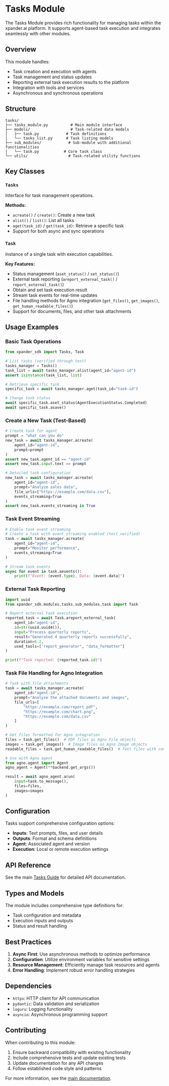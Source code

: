 # Tasks Module

The Tasks Module provides rich functionality for managing tasks within the xpander.ai platform. It supports agent-based task execution and integrates seamlessly with other modules.

## Overview

This module handles:
- Task creation and execution with agents
- Task management and status updates
- Reporting external task execution results to the platform
- Integration with tools and services
- Asynchronous and synchronous operations

## Structure

```
tasks/
├── tasks_module.py          # Main module interface
├── models/                  # Task-related data models
│   ├── task.py            # Task definitions
│   └── tasks_list.py      # Task listing models
├── sub_modules/            # Sub-module with additional functionalities
│   └── task.py           # Core task class
└── utils/                  # Task-related utility functions
```

## Key Classes

### `Tasks`
Interface for task management operations.

**Methods:**
- `acreate()` / `create()`: Create a new task
- `alist()` / `list()`: List all tasks
- `aget(task_id)` / `get(task_id)`: Retrieve a specific task
- Support for both async and sync operations

### `Task`
Instance of a single task with execution capabilities.

**Key Features:**
- Status management (`aset_status()` / `set_status()`)
- External task reporting (`areport_external_task()` / `report_external_task()`)
- Obtain and set task execution result
- Stream task events for real-time updates
- File handling methods for Agno integration (`get_files()`, `get_images()`, `get_human_readable_files()`)
- Support for documents, files, and other task attachments

## Usage Examples

### Basic Task Operations
```python
from xpander_sdk import Tasks, Task

# List tasks (verified through test)
tasks_manager = Tasks()
task_list = await tasks_manager.alist(agent_id="agent-id")
assert isinstance(task_list, list)

# Retrieve specific task
specific_task = await tasks_manager.aget(task_id="task-id")

# Change task status
await specific_task.aset_status(AgentExecutionStatus.Completed)
await specific_task.asave()
```

### Create a New Task (Test-Based)
```python
# Create task for agent
prompt = "what can you do"
new_task = await tasks_manager.acreate(
    agent_id="agent-id",
    prompt=prompt
)
assert new_task.agent_id == "agent-id"
assert new_task.input.text == prompt

# Detailed task configuration
new_task = await tasks_manager.acreate(
    agent_id="agent-id",
    prompt="Analyze sales data",
    file_urls=["https://example.com/data.csv"],
    events_streaming=True
)
assert new_task.events_streaming is True
```

### Task Event Streaming
```python
# Enable task event streaming
# Create a task with event streaming enabled (test verified)
task = await tasks_manager.acreate(
    agent_id="agent-id",
    prompt="Monitor performance",
    events_streaming=True
)

# Stream task events
async for event in task.aevents():
    print(f"Event: {event.type}, Data: {event.data}")
```

### External Task Reporting
```python
import uuid
from xpander_sdk.modules.tasks.sub_modules.task import Task

# Report external task execution
reported_task = await Task.areport_external_task(
    agent_id="agent-id",
    id=str(uuid.uuid4()),
    input="Process quarterly reports",
    result="Generated 4 quarterly reports successfully",
    duration=6.2,
    used_tools=["report_generator", "data_formatter"]
)

print(f"Task reported: {reported_task.id}")
```

### Task File Handling for Agno Integration
```python
# Task with file attachments
task = await tasks_manager.acreate(
    agent_id="agent-id",
    prompt="Analyze the attached documents and images",
    file_urls=[
        "https://example.com/report.pdf",
        "https://example.com/chart.png", 
        "https://example.com/data.csv"
    ]
)

# Get files formatted for Agno integration
files = task.get_files()  # PDF files as Agno File objects
images = task.get_images()  # Image files as Agno Image objects
readable_files = task.get_human_readable_files()  # Text files with content

# Use with Agno agent
from agno.agent import Agent
agno_agent = Agent(**backend.get_args())

result = await agno_agent.arun(
    input=task.to_message(),
    files=files,
    images=images
)
```

## Configuration

Tasks support comprehensive configuration options:

- **Inputs**: Text prompts, files, and user details
- **Outputs**: Format and schema definitions
- **Agent**: Associated agent and version
- **Execution**: Local or remote execution settings

## API Reference

See the main [Tasks Guide](/docs/TASKS.md) for detailed API documentation.

## Types and Models

The module includes comprehensive type definitions for:
- Task configuration and metadata
- Execution inputs and outputs
- Status and result handling

## Best Practices

1. **Async First**: Use asynchronous methods to optimize performance
2. **Configuration**: Utilize environment variables for sensitive settings
3. **Resource Management**: Efficiently manage task resources and agents
4. **Error Handling**: Implement robust error handling strategies

## Dependencies

- `httpx`: HTTP client for API communication
- `pydantic`: Data validation and serialization
- `loguru`: Logging functionality
- `asyncio`: Asynchronous programming support

## Contributing

When contributing to this module:
1. Ensure backward compatibility with existing functionality
2. Include comprehensive tests and update existing tests
3. Update documentation for any API changes
4. Follow established code style and patterns

For more information, see the [main documentation](/docs/TASKS.md).
